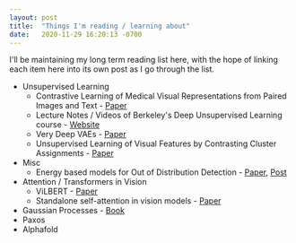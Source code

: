 ```yaml
---
layout: post
title:  "Things I'm reading / learning about"
date:   2020-11-29 16:20:13 -0700
---
```


I'll be maintaining my long term reading list here, with the hope of linking each item here into its own post as I go through the list.

- Unsupervised Learning
  - Contrastive Learning of Medical Visual Representations from Paired Images and Text - [Paper](https://arxiv.org/pdf/2010.00747.pdf)
  - Lecture Notes / Videos of Berkeley's Deep Unsupervised Learning course - [Website](https://sites.google.com/view/berkeley-cs294-158-sp19/home)
  - Very Deep VAEs - [Paper](https://openreview.net/pdf?id=RLRXCV6DbEJ)
  - Unsupervised Learning of Visual Features by Contrasting Cluster Assignments - [Paper](https://arxiv.org/abs/2006.09882)
- Misc
  - Energy based models for Out of Distribution Detection - [Paper](https://arxiv.org/abs/2010.03759), [Post](/2021/04/04/getting-confidence-estimates-from-neural-networks.html)
- Attention / Transformers in Vision
  - ViLBERT - [Paper](https://arxiv.org/abs/1908.02265)
  - Standalone self-attention in vision models - [Paper](https://arxiv.org/pdf/1906.05909.pdf)
- Gaussian Processes - [Book](http://www.gaussianprocess.org/gpml/)
- Paxos
- Alphafold
